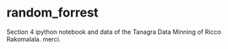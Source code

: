 # random_forrest

Section 4 ipython notebook and data of the Tanagra Data Minning of Ricco Rakomalala.
merci.
